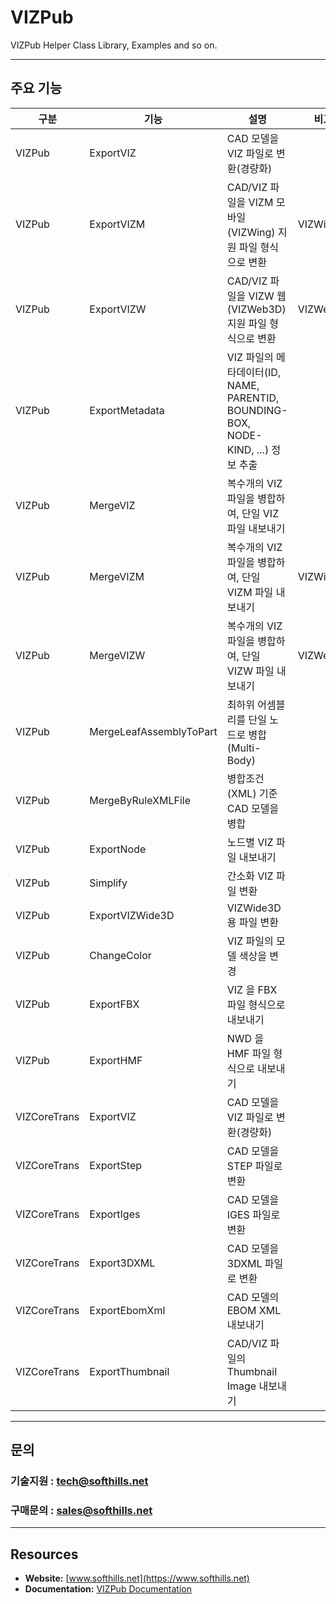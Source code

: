 # VIZPub
VIZPub Helper Class Library, Examples and so on.
***

## 주요 기능
| 구분  | 기능 | 설명 | 비고 |
| ------------- | ------------- | ------------- | ------------- |
| VIZPub | ExportVIZ | CAD 모델을 VIZ 파일로 변환(경량화) | |
| VIZPub | ExportVIZM | CAD/VIZ 파일을 VIZM 모바일(VIZWing) 지원 파일 형식으로 변환 | VIZWing |
| VIZPub | ExportVIZW | CAD/VIZ 파일을 VIZW 웹(VIZWeb3D) 지원 파일 형식으로 변환 | VIZWeb3D |
| VIZPub | ExportMetadata | VIZ 파일의 메타데이터(ID, NAME, PARENTID, BOUNDING-BOX, NODE-KIND, ...) 정보 추출 | |
| VIZPub | MergeVIZ | 복수개의 VIZ 파일을 병합하여, 단일 VIZ 파일 내보내기 | |
| VIZPub | MergeVIZM | 복수개의 VIZ 파일을 병합하여, 단일 VIZM 파일 내보내기 | VIZWing |
| VIZPub | MergeVIZW | 복수개의 VIZ 파일을 병합하여, 단일 VIZW 파일 내보내기 | VIZWeb3D |
| VIZPub | MergeLeafAssemblyToPart | 최하위 어셈블리를 단일 노드로 병합 (Multi-Body) | |
| VIZPub | MergeByRuleXMLFile | 병합조건(XML) 기준 CAD 모델을 병합 | |
| VIZPub | ExportNode | 노드별 VIZ 파일 내보내기 | |
| VIZPub | Simplify | 간소화 VIZ 파일 변환 | |
| VIZPub | ExportVIZWide3D | VIZWide3D용 파일 변환 | |
| VIZPub | ChangeColor | VIZ 파일의 모델 색상을 변경 | |
| VIZPub | ExportFBX | VIZ 을 FBX 파일 형식으로 내보내기 | |
| VIZPub | ExportHMF | NWD 을 HMF 파일 형식으로 내보내기 | |
| VIZCoreTrans | ExportVIZ | CAD 모델을 VIZ 파일로 변환(경량화) | |
| VIZCoreTrans | ExportStep | CAD 모델을 STEP 파일로 변환 | |
| VIZCoreTrans | ExportIges | CAD 모델을 IGES 파일로 변환 | |
| VIZCoreTrans | Export3DXML | CAD 모델을 3DXML 파일로 변환 | |
| VIZCoreTrans | ExportEbomXml | CAD 모델의 EBOM XML 내보내기 | |
| VIZCoreTrans | ExportThumbnail | CAD/VIZ 파일의 Thumbnail Image 내보내기 | |
***

## 문의
### 기술지원 : tech@softhills.net
### 구매문의 : sales@softhills.net
***

## Resources

+ **Website:** [www.softhills.net](https://www.softhills.net)
+ **Documentation:** [VIZPub Documentation](https://www.softhills.net/SHDC)
